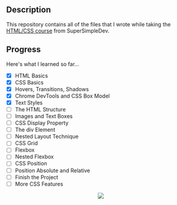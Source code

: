 ## Description

This repository contains all of the files that I wrote while taking the [HTML/CSS course](https://www.youtube.com/watch?v=G3e-cpL7ofc) from SuperSimpleDev.


## Progress

Here's what I learned so far...

- [x] HTML Basics
- [x] CSS Basics
- [x] Hovers, Transitions, Shadows
- [x] Chrome DevTools and CSS Box Model
- [x] Text Styles
- [ ] The HTML Structure
- [ ] Images and Text Boxes
- [ ] CSS Display Property
- [ ] The div Element
- [ ] Nested Layout Technique
- [ ] CSS Grid
- [ ] Flexbox
- [ ] Nested Flexbox
- [ ] CSS Position
- [ ] Position Absolute and Relative
- [ ] Finish the Project
- [ ] More CSS Features

<p align="center"><img src="https://raw.githubusercontent.com/catppuccin/catppuccin/main/assets/footers/gray0_ctp_on_line.svg?sanitize=true" /></p>
